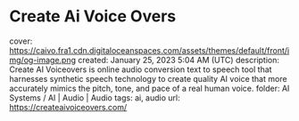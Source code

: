 # Create Ai Voice Overs

cover: https://caivo.fra1.cdn.digitaloceanspaces.com/assets/themes/default/front/img/og-image.png
created: January 25, 2023 5:04 AM (UTC)
description: Create AI Voiceovers is online audio conversion text to speech tool that harnesses synthetic speech technology to create quality AI voice that more accurately mimics the pitch, tone, and pace of a real human voice.
folder: AI Systems / AI | Audio | Audio
tags: ai, audio
url: https://createaivoiceovers.com/
